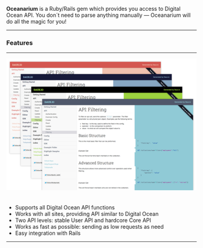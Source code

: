 <p class="lead">
	<strong>Oceanarium</strong> is a Ruby/Rails gem which provides you access to Digital Ocean API. You don´t need to parse anything manually — Oceanarium will do all the magic for you!
</p>

<hr/>
<h3>Features</h3>
<hr/>

<img src="/img/app-thumbs.png" alt="alt text" class="pull-right" style="margin-bottom:20px;">

* Supports all Digital Ocean API functions
* Works with all sites, providing API similar to Digital Ocean
* Two API levels: stable User API and hardcore Core API
* Works as fast as possible: sending as low requests as need
* Easy integration with Rails

<div class="clear"></div>
<hr/>
